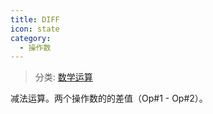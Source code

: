```yaml
---
title: DIFF
icon: state
category:
  - 操作数
---
```


> 分类: [数学运算](/hb/operands/136/899/  "Zemax 操作数 数学运算")

减法运算。两个操作数的的差值（Op#1 - Op#2）。